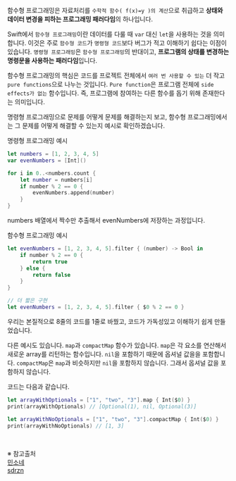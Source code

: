 함수형 프로그래밍은 자료처리를 `수학적 함수( f(x)=y )의 계산`으로 취급하고 **상태와 데이터 변경을 피하는 프로그래밍 패러다임**의 하나입니다.

Swift에서 `함수형 프로그래밍`이란 데이터를 다룰 때 `var` 대신 `let`을 사용하는 것을 의미합니다. 이것은 주로 `함수형 코드`가 `명령형 코드`보다 버그가 적고 이해하기 쉽다는 이점이 있습니다. `명령형 프로그래밍`은 `함수형 프로그래밍`의 반대이고, **프로그램의 상태를 변경하는 명령문을 사용하는 패러다임**입니다.

함수형 프로그래밍의 핵심은 코드를 프로젝트 전체에서 `여러 번 사용할 수 있는` 더 작고 `pure functions`으로 나누는 것입니다. `Pure function`은 프로그램 전체에 `side effects가 없는` 함수입니다. 즉, 프로그램에 참여하는 다른 함수를 돕기 위해 존재한다는 의미입니다.

명령형 프로그래밍으로 문제를 어떻게 문제를 해결하는지 보고, 함수형 프로그래밍에서는 그 문제를 어떻게 해결할 수 있는지 예시로 확인하겠습니다.

명령형 프로그래밍 예시
```swift
let numbers = [1, 2, 3, 4, 5]
var evenNumbers = [Int]()

for i in 0..<numbers.count {
    let number = numbers[i]
    if number % 2 == 0 {
        evenNumbers.append(number)
    }
}
```
numbers 배열에서 짝수만 추출해서 evenNumbers에 저장하는 과정입니다.

함수형 프로그래밍 예시
```swift
let evenNumbers = [1, 2, 3, 4, 5].filter { (number) -> Bool in
    if number % 2 == 0 {
        return true
    } else {
        return false
    }
}

// 더 짧은 구현
let evenNumbers = [1, 2, 3, 4, 5].filter { $0 % 2 == 0 }
```

우리는 본질적으로 8줄의 코드를 1줄로 바꿨고, 코드가 가독성있고 이해하기 쉽게 만들었습니다.

다른 예시도 있습니다.
`map`과 `compactMap` 함수가 있습니다.
`map`은 각 요소를 연산해서 새로운 array를 리턴하는 함수입니다. `nil`을 포함하기 때문에 옵셔널 값을을 포함합니다.
`compactMap`은 `map`과 비슷하지만 `nil`을 포함하지 않습니다. 그래서 옵셔널 값을 포함하지 않습니다.

코드는 다음과 같습니다.
```swift
let arrayWithOptionals = ["1", "two", "3"].map { Int($0) }
print(arrayWithOptionals) // [Optional(1), nil, Optional(3)]

let arrayWithNoOptionals = ["1", "two", "3"].compactMap { Int($0) }
print(arrayWithNoOptionals) // [1, 3]
```

<br>

※ 참고출처  
[민소네](http://minsone.github.io/programming/functional-programming-with-example-in-swift)  
[sdrzn](https://medium.com/@sdrzn/functional-programming-in-swift-221a8cabb8c)
